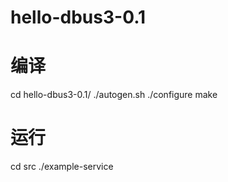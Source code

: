# hello-dbus3-0.1

# 编译
cd hello-dbus3-0.1/
./autogen.sh
./configure
make

# 运行
cd src
./example-service
